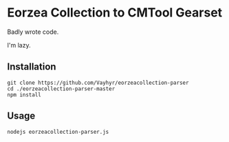 # Eorzea Collection to CMTool Gearset

Badly wrote code.

I'm lazy.

## Installation

```
git clone https://github.com/Vayhyr/eorzeacollection-parser
cd ./eorzeacollection-parser-master
npm install
```

## Usage

```
nodejs eorzeacollection-parser.js
```